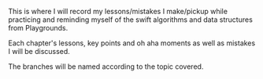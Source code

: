 This is where I will record my lessons/mistakes I make/pickup while practicing and reminding myself of the swift algorithms and data structures from Playgrounds. 

Each chapter's lessons, key points and oh aha moments as well as mistakes I will be discussed. 

The branches will be named according to the topic covered. 
